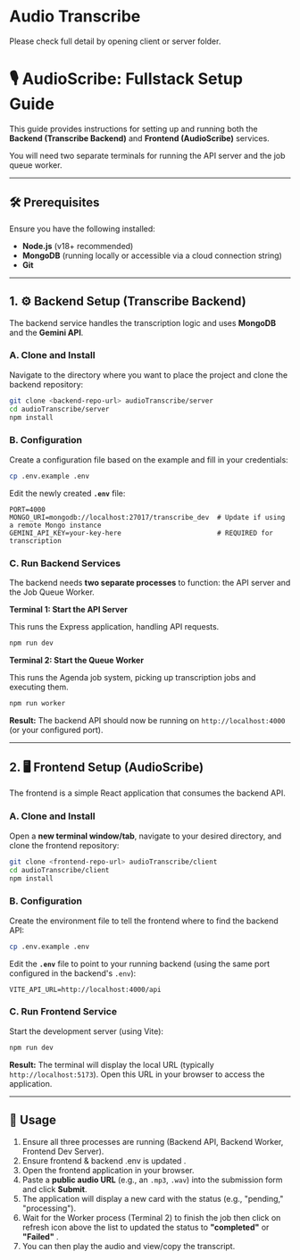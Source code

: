 # Audio Transcribe
Please check full detail by opening client or server folder.

# 🎙️ AudioScribe: Fullstack Setup Guide

This guide provides instructions for setting up and running both the **Backend (Transcribe Backend)** and **Frontend (AudioScribe)** services.

You will need two separate terminals for running the API server and the job queue worker.

-----

## 🛠️ Prerequisites

Ensure you have the following installed:

  * **Node.js** (v18+ recommended)
  * **MongoDB** (running locally or accessible via a cloud connection string)
  * **Git**

-----

## 1\. ⚙️ Backend Setup (Transcribe Backend)

The backend service handles the transcription logic and uses **MongoDB** and the **Gemini API**.

### A. Clone and Install

Navigate to the directory where you want to place the project and clone the backend repository:

```bash
git clone <backend-repo-url> audioTranscribe/server
cd audioTranscribe/server
npm install
```

### B. Configuration

Create a configuration file based on the example and fill in your credentials:

```bash
cp .env.example .env
```

Edit the newly created **`.env`** file:

```env
PORT=4000
MONGO_URI=mongodb://localhost:27017/transcribe_dev  # Update if using a remote Mongo instance
GEMINI_API_KEY=your-key-here                        # REQUIRED for transcription
```

### C. Run Backend Services

The backend needs **two separate processes** to function: the API server and the Job Queue Worker.

**Terminal 1: Start the API Server**

This runs the Express application, handling API requests.

```bash
npm run dev
```

**Terminal 2: Start the Queue Worker**

This runs the Agenda job system, picking up transcription jobs and executing them.

```bash
npm run worker
```

**Result:** The backend API should now be running on `http://localhost:4000` (or your configured port).

-----

## 2\. 🖥️ Frontend Setup (AudioScribe)

The frontend is a simple React application that consumes the backend API.

### A. Clone and Install

Open a **new terminal window/tab**, navigate to your desired directory, and clone the frontend repository:

```bash
git clone <frontend-repo-url> audioTranscribe/client
cd audioTranscribe/client
npm install
```

### B. Configuration

Create the environment file to tell the frontend where to find the backend API:

```bash
cp .env.example .env
```

Edit the **`.env`** file to point to your running backend (using the same port configured in the backend's `.env`):

```env
VITE_API_URL=http://localhost:4000/api
```

### C. Run Frontend Service

Start the development server (using Vite):

```bash
npm run dev
```

**Result:** The terminal will display the local URL (typically `http://localhost:5173`). Open this URL in your browser to access the application.

-----

## 🚀 Usage

1.  Ensure all three processes are running (Backend API, Backend Worker, Frontend Dev Server).
1.  Ensure frontend & backend .env is updated .
2.  Open the frontend application in your browser.
3.  Paste a **public audio URL** (e.g., an `.mp3`, `.wav`) into the submission form and click **Submit**.
4.  The application will display a new card with the status (e.g., "pending," "processing").
5.  Wait for the Worker process (Terminal 2) to finish the job then click on refresh icon above the list to updated the status to **"completed"** or **"Failed"** .
6.  You can then play the audio and view/copy the transcript.